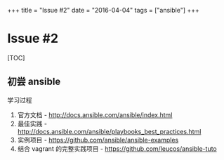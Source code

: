 +++
title = "Issue #2"
date = "2016-04-04"
tags = ["ansible"]
+++

# Issue #2

[TOC]

## 初尝 ansible 

学习过程

1. 官方文档 - http://docs.ansible.com/ansible/index.html
2. 最佳实践 - http://docs.ansible.com/ansible/playbooks_best_practices.html
3. 实例项目 - https://github.com/ansible/ansible-examples
4. 结合 vagrant 的完整实践项目 - https://github.com/leucos/ansible-tuto


